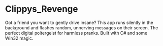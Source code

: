 # Clippys_Revenge
Got a friend you want to gently drive insane? This app runs silently in the background and flashes random, unnerving messages on their screen. The perfect digital poltergeist for harmless pranks. Built with C# and some Win32 magic.
